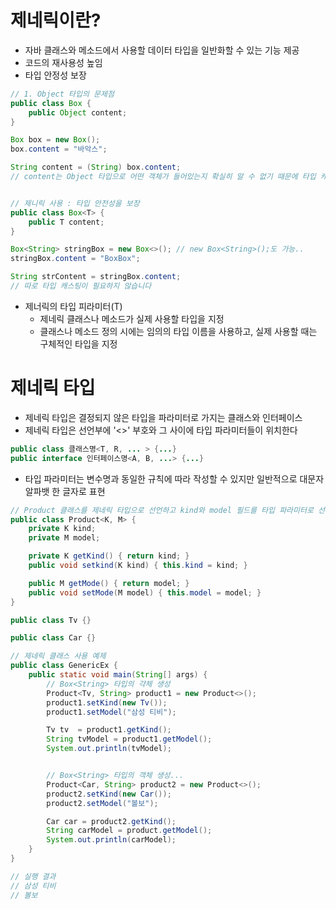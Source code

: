 # 제네릭이란?
- 자바 클래스와 메소드에서 사용할 데이터 타입을 일반화할 수 있는 기능 제공
- 코드의 재사용성 높임
- 타입 안정성 보장
``` java
// 1. Object 타입의 문제점
public class Box { 
    public Object content;
}

Box box = new Box();
box.content = "바악스";

String content = (String) box.content;
// content는 Object 타입으로 어떤 객체가 들어있는지 확실히 알 수 없기 때문에 타입 캐스팅이 팔요!! 하지만 이런식으로 강제 타입 변환하면 런타임 오류가 발생할 수 있는데,,,


// 제니릭 사용 : 타입 안전성을 보장
public class Box<T> {
    public T content;
}

Box<String> stringBox = new Box<>(); // new Box<String>();도 가능..
stringBox.content = "BoxBox";

String strContent = stringBox.content;
// 따로 타입 캐스팅이 필요하지 않습니다
```
- 제너릭의 타입 피라미터(T) 
    - 제네릭 클래스나 메소드가 실제 사용할 타입을 지정
    - 클래스나 메소드 정의 시에는 임의의 타입 이름을 사용하고, 실제 사용할 때는 구체적인 타입을 지정

# 제네릭 타입
- 제네릭 타입은 결정되지 않은 타입을 파라미터로 가지는 클래스와 인터페이스
- 제네릭 타입은 선언부에 '<>' 부호와 그 사이에 타입 파라미터들이 위치한다
``` java
public class 클래스명<T, R, ... > {...}
public interface 인터페이스명<A, B, ...> {...}
```
- 타입 파라미터는 변수명과 동일한 규칙에 따라 작성할 수 있지만 일반적으로 대문자 알파뱃 한 글자로 표현

``` java
// Product 클래스를 제네릭 타입으로 선언하고 kind와 model 필드를 타입 파라미터로 선언
public class Product<K, M> {
    private K kind;
    private M model;

    private K getKind() { return kind; }
    public void setkind(K kind) { this.kind = kind; }

    public M getMode() { return model; }
    public void setMode(M model) { this.model = model; }
}

public class Tv {}

public class Car {}

// 제네릭 클래스 사용 예제
public class GenericEx {
    public static void main(String[] args) {
        // Box<String> 타입의 갹체 생성
        Product<Tv, String> product1 = new Product<>();
        product1.setKind(new Tv());
        product1.setModel("삼성 티비");

        Tv tv  = product1.getKind();
        String tvModel = product1.getModel();
        System.out.println(tvModel);


        // Box<String> 타입의 객체 생성...
        Product<Car, String> product2 = new Product<>();
        product2.setKind(new Car());
        product2.setModel("볼보");

        Car car = product2.getKind();
        String carModel = product.getModel();
        System.out.println(carModel);
    }
}

// 실행 결과
// 삼성 티비
// 볼보
```
